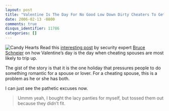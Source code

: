 ```yaml
---
layout: post
title: "Valentine Is The Day For No Good Low Down Dirty Cheaters To Get Caught"
date: 2006-02-13 -0800
comments: true
disqus_identifier: 11786
categories: []
---
```

![Candy Hearts](http://haacked.com/images/CandyHearts.jpg) Read this
[interesting
post](http://www.schneier.com/blog/archives/2006/02/valentines_day.html "Valentine's Day Security")
by security expert [Bruce
Schneier](http://www.schneier.com/blog/ "Bruce Schneier Blog") on how
Valentine’s day is the day when cheating spouses are most likely to trip
up.

The gist of the story is that it is the one holiday that pressures
people to do something romantic for a spouse or lover. For a cheating
spouse, this is a problem as he or she has both.

I can just see the pathetic excuses now.

> Ummm yeah, I bought the lacy panties for myself, but tossed them out
> because they didn’t fit.

